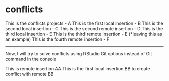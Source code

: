 # conflicts

This is the conflicts projects - A
This is the first local insertion - B
This is the second local insertion - C
This is the second remote insertion - D
This is the third local insertion - E
This is the third remote insertion - E (*leaving this as an example)
This is the fourth remote insertion - F

-------

Now, I will try to solve conflicts using RStudio Git options instead of Git command in the console

This is remote insertion AA
This is the first local insertion BB to create conflict with remote BB
